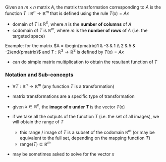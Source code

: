 Given an $m \times n$ matrix $A$, the matrix transformation corresponding to $A$ is the function $T:\mathbb{R}^n \to \mathbb{R}^m$ that is defined using the rule $T(x) = Ax$
- domain of $T$ is $\mathbb{R}^n$, where $n$ is the **number of columns** of $A$
- codomain of $T$ is $\mathbb{R}^m$, where $m$ is the **number of rows** of $A$ (i.e. the targeted space)

Example: for the matrix $A = \begin{pmatrix}1 & -3 & 1 \\ 2 & 5 & -2\end{pmatrix}$ and $T:\mathbb{R}^3 \to \mathbb{R}^2$ is defined by $T(x) = Ax$
- can do simple matrix multiplication to obtain the resultant function of $T$
### Notation and Sub-concepts
- $\forall T:\mathbb{R}^n \to \mathbb{R}^m$ (any function $T$ is a transformation)
- matrix transformations are a specific type of transformation
- given $x \in \mathbb{R}^n$, the **image of $x$ under $T$** is the vector $T(x)$
- if we take all the outputs of the function $T$ (i.e. the set of all images), we will obtain the range of $T$
	- this range / image of $T$ is a subset of the codomain $\mathbb{R}^m$ (or may be equivalent to the full set, depending on the mapping function $T$)
	- $\text{range}(T) \subseteq \mathbb{R}^m$

- may be sometimes asked to solve for the vector $x$